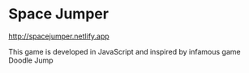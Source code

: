 # Space Jumper

http://spacejumper.netlify.app

This game is developed in JavaScript and inspired by infamous game Doodle Jump
